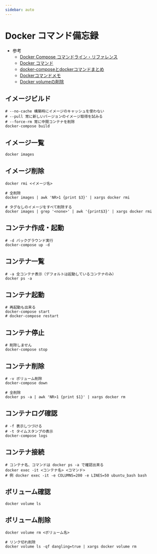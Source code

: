 ```yaml
---
sidebar: auto
---
```


# Docker コマンド備忘録

- 参考
  - [Docker Compose コマンドライン・リファレンス](http://docs.docker.jp/compose/reference/toc.html)
  - [Docker コマンド](http://docs.docker.jp/engine/reference/commandline/index.html)
  - [docker-composeとdockerコマンドまとめ](https://qiita.com/tomo62/items/d966908cbc79a4c52dc7)
  - [Dockerコマンドメモ](https://qiita.com/curseoff/items/a9e64ad01d673abb6866)
  - [Docker volumeの削除](https://qiita.com/Ikumi/items/b319a12d7e2c9f7b904d)

## イメージビルド

```shell
# --no-cache 構築時にイメージのキャッシュを使わない
# --pull 常に新しいバージョンのイメージ取得を試みる
# --force-rm 常に中間コンテナを削除
docker-compose build
```

## イメージ一覧

```shell
docker images
```

## イメージ削除

```shell
docker rmi <イメージ名>

# 全削除
docker images | awk 'NR>1 {print $3}' | xargs docker rmi

# タグなしのイメージをすべて削除する
docker images | grep '<none>' | awk '{print$3}' | xargs docker rmi
```


## コンテナ作成・起動

```shell
# -d バックグラウンド実行
docker-compose up -d
```

## コンテナ一覧

```shell
# -a 全コンテナ表示（デフォルトは起動しているコンテナのみ）
docker ps -a
```

## コンテナ起動

```shell
# 再起動も出来る
docker-compose start
# docker-compose restart
```

## コンテナ停止

```shell
# 削除しません
docker-compose stop
```

## コンテナ削除

```shell
# -v ボリューム削除
docker-compose down

# 全削除
docker ps -a | awk 'NR>1 {print $1}' | xargs docker rm
```

## コンテナログ確認

```shell
# -f 表示しつづける
# -t タイムスタンプの表示
docker-compose logs
```

## コンテナ接続

```
# コンテナ名、コマンドは docker ps -a で確認出来る
docker exec -it <コンテナ名> <コマンド>
# 例 docker exec -it -e COLUMNS=200 -e LINES=50 ubuntu_bash bash
```

## ボリューム確認

```shell
docker volume ls
```

## ボリューム削除

```shell
docker volume rm <ボリューム名>

# リンク切れ削除
docker volume ls -qf dangling=true | xargs docker volume rm
```
